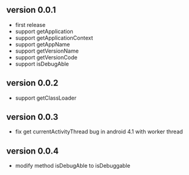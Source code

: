 version 0.0.1
-------------

 - first release
 - support getApplication
 - support getApplicationContext
 - support getAppName
 - support getVersionName
 - support getVersionCode
 - support isDebugAble
 

version 0.0.2
-------------

 - support getClassLoader

version 0.0.3
-------------

 - fix get currentActivityThread bug in android 4.1 with worker thread
 
 
version 0.0.4
-------------

 - modify method isDebugAble to isDebuggable